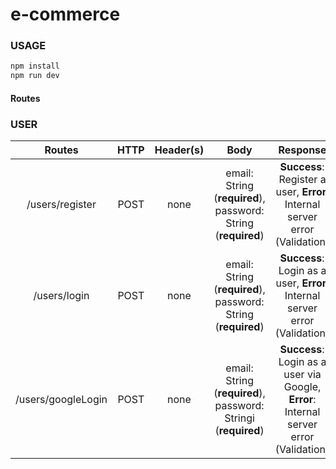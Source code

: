 # e-commerce

### USAGE
```javascript
npm install
npm run dev
```

#### Routes
### USER
|Routes|HTTP|Header(s)|Body|Response|Description| 
|:--:|:--:|:--:|:--:|:--:|:--:|
|/users/register  |POST  |none|email: String (**required**),  password: String (**required**)|**Success**: Register a user, **Error**: Internal server error (Validation)|Register a user|
|/users/login  |POST  |none|email: String (**required**), password: String (**required**) |**Success**: Login as a user, **Error**: Internal server error (Validation)|Login as a user|
|/users/googleLogin  |POST  |none|email: String (**required**), password: Stringi (**required**) |**Success**: Login as a user via Google, **Error**: Internal server error (Validation)|Login as a user via Google|


